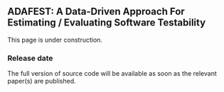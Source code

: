 ## ADAFEST: A Data-Driven Approach For Estimating / Evaluating Software Testability

This page is under construction.

### Release date
The full version of source code will be available as soon as the relevant paper(s) are published.
